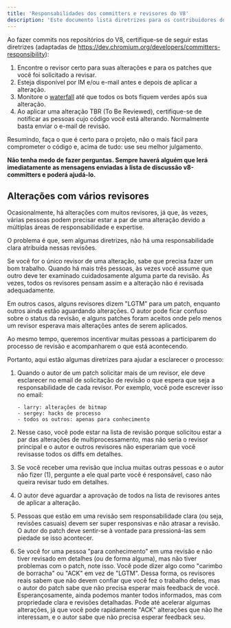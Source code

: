 ```yaml
---
title: 'Responsabilidades dos committers e revisores do V8'
description: 'Este documento lista diretrizes para os contribuidores do V8.'
---
```

Ao fazer commits nos repositórios do V8, certifique-se de seguir estas diretrizes (adaptadas de https://dev.chromium.org/developers/committers-responsibility):

1. Encontre o revisor certo para suas alterações e para os patches que você foi solicitado a revisar.
1. Esteja disponível por IM e/ou e-mail antes e depois de aplicar a alteração.
1. Monitore o [waterfall](https://ci.chromium.org/p/v8/g/main/console) até que todos os bots fiquem verdes após sua alteração.
1. Ao aplicar uma alteração TBR (To Be Reviewed), certifique-se de notificar as pessoas cujo código você está alterando. Normalmente basta enviar o e-mail de revisão.

Resumindo, faça o que é certo para o projeto, não o mais fácil para comprometer o código e, acima de tudo: use seu melhor julgamento.

**Não tenha medo de fazer perguntas. Sempre haverá alguém que lerá imediatamente as mensagens enviadas à lista de discussão v8-committers e poderá ajudá-lo.**

## Alterações com vários revisores

Ocasionalmente, há alterações com muitos revisores, já que, às vezes, várias pessoas podem precisar estar a par de uma alteração devido a múltiplas áreas de responsabilidade e expertise.

O problema é que, sem algumas diretrizes, não há uma responsabilidade clara atribuída nessas revisões.

Se você for o único revisor de uma alteração, sabe que precisa fazer um bom trabalho. Quando há mais três pessoas, às vezes você assume que outro deve ter examinado cuidadosamente alguma parte da revisão. Às vezes, todos os revisores pensam assim e a alteração não é revisada adequadamente.

Em outros casos, alguns revisores dizem "LGTM" para um patch, enquanto outros ainda estão aguardando alterações. O autor pode ficar confuso sobre o status da revisão, e alguns patches foram aceitos onde pelo menos um revisor esperava mais alterações antes de serem aplicados.

Ao mesmo tempo, queremos incentivar muitas pessoas a participarem do processo de revisão e acompanharem o que está acontecendo.

Portanto, aqui estão algumas diretrizes para ajudar a esclarecer o processo:

1. Quando o autor de um patch solicitar mais de um revisor, ele deve esclarecer no email de solicitação de revisão o que espera que seja a responsabilidade de cada revisor. Por exemplo, você pode escrever isso no email:

    ```
    - larry: alterações de bitmap
    - sergey: hacks de processo
    - todos os outros: apenas para conhecimento
    ```

1. Nesse caso, você pode estar na lista de revisão porque solicitou estar a par das alterações de multiprocessamento, mas não seria o revisor principal e o autor e outros revisores não esperariam que você revisasse todos os diffs em detalhes.
1. Se você receber uma revisão que inclua muitas outras pessoas e o autor não fizer (1), pergunte a ele qual parte você é responsável, caso não queira revisar tudo em detalhes.
1. O autor deve aguardar a aprovação de todos na lista de revisores antes de aplicar a alteração.
1. Pessoas que estão em uma revisão sem responsabilidade clara (ou seja, revisões casuais) devem ser super responsivas e não atrasar a revisão. O autor do patch deve sentir-se à vontade para pressioná-las sem piedade se isso acontecer.
1. Se você for uma pessoa "para conhecimento" em uma revisão e não tiver revisado em detalhes (ou de forma alguma), mas não tiver problemas com o patch, note isso. Você pode dizer algo como "carimbo de borracha" ou "ACK" em vez de "LGTM". Dessa forma, os revisores reais sabem que não devem confiar que você fez o trabalho deles, mas o autor do patch sabe que não precisa esperar mais feedback de você. Esperançosamente, ainda podemos manter todos informados, mas com propriedade clara e revisões detalhadas. Pode até acelerar algumas alterações, já que você pode rapidamente "ACK" alterações que não lhe interessam, e o autor sabe que não precisa esperar feedback seu.
